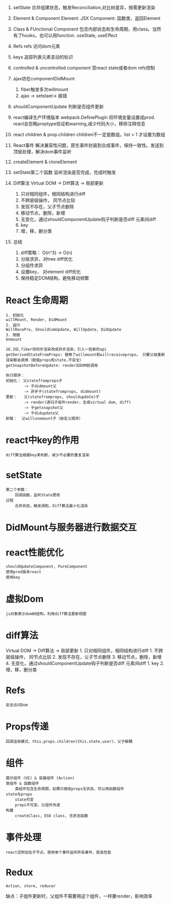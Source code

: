 1. setState
合并组建状态，触发Reconciliation,对比树差异，按需更新渲染

2. Element & Component
Element: JSX
Component: 函数类，返回Element

3. Class & FUnctional Component
包含内部状态和生命周期，用class。当然有了hooks，也可以用function.
useState, useEffect

4. Refs
refs 访问dom元素

5. keys
追踪列表元素变动的标识

6. controlled & uncontrolled component
受react state或者dom refs控制

7. ajax坊在componentDidMount
    1. fiber触发多次willmount
    2. ajax -> setstaet-> 报错

8. shouldComponentUpdate
判断是否组件更新

9. react编译生产环境版本
webpack.DefinePlugin 将环境变量设置成prod.
react会忽略proptype验证和warning,减少代码大小，移除注释信息

10. react children & prop.children
children不一定是数组。list > 1 才设置为数组

11. React事件
解决兼容性问题，原生事件封装到合成事件，保持一致性。发送到顶层处理，解决dom事件监听

12. createElement & cloneElement

13. setState第二个函数
监听渲染是否完成，完成时触发

14. Diff算法
Virtual DOM -> Diff算法 -> 局部更新
    1. 只对相同组件，相同结构进行diff
    1. 不跨层级操作， 同节点比较
    2. 发现不存在，父子节点删除
    3. 移动节点，删除，新增
    4. 无变化，通过shouldComponentUpdate钩子判断是否diff
元素间diff
    1. key
    2. 增，移，删分类

15. 总结
    1. diff策略： O(n^3) -> O(n)
    2. 分层求异，对tree diff优化
    3. 分组件求异
    4. 设置key， 对element diff优化
    5. 保持稳定DOM结构，避免移动频繁


# React 生命周期
	1. 初始化
	willMount, Render, DidMount
	2. 运行
	WillRecePro, ShouldComUpdate, WillUpdate, DidUpdate
	3. 销毁
	Unmount

    16.3后,fiber将同步渲染改成异步渲染，引入一些新的api
    getDerivedStateFromProps: 替换了willmount和willreceiveprops。 只要父级重新渲染都会调用（赋值props和state,不安全）
    getSnapshotBeforeUpdate: render后DOM前调用

    执行顺序：
    初始化： 父statefromprops子
            -> 子didmount父
            -> 异步子(statefromprops, didmount)
    更新：   父(statefromprops, shouldupdate)子
            -> render(递归子组件render，生成virtual dom, diff) 
            -> 子getsnapshot父 
            -> 子didupdate父
    卸载：  父willunomount子（按定义顺序）

# react中key的作用
	diff算法根据key来判断，减少不必要的重复渲染
	
# setState
	第二个参数：
		回调函数，监听State更改
	过程
		合并状态，触发调和，Diff算法最小化渲染

# DidMount与服务器进行数据交互

# react性能优化
	shouldUpdateComponent, PureComponent
	使用prod版本react
	使用key
	
# 虚拟Dom
	js对象表示dom树结构，利用diff算法更新视图
	
# diff算法
Virtual DOM -> Diff算法 -> 局部更新
    1. 只对相同组件，相同结构进行diff
    1. 不跨层级操作， 同节点比较
    2. 发现不存在，父子节点删除
    3. 移动节点，删除，新增
    4. 无变化，通过shouldComponentUpdate钩子判断是否diff
元素间diff
    1. key
    2. 增，移，删分类

# Refs
	安全访问Dom

# Props传递
	回调渲染模式，this.props.children(this.state.user)，父子解耦
	
# 组件
	展示组件 (UI) & 容器组件 (Action)
	类组件 & 函数组件
		类组件包含生命周期，如果只接收props无状态，可以用函数组件
	state与props
		state可变
		props不可变，父组件传递
	构建
		createClass, ES6 class, 无状态函数
	
# 事件处理
	react没附加在子节点，使用单个事件监听所有事件，提高性能
	
# Redux
	Action, store, reducer

缺点：子组件更新时，父组件不需要用这个组件，一样要render，影响效率
